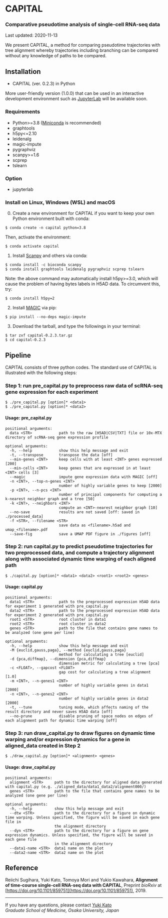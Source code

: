 # CAPITAL

### Comparative pseudotime analysis of single-cell RNA-seq data

Last updated: 2020-11-13

We present CAPITAL, a method for comparing pseudotime trajectories with tree alignment whereby trajectories including branching can be compared without any knowledge of paths to be compared.

## Installation
* CAPITAL (ver. 0.2.3) in Python

More user-friendly version (1.0.0) that can be used in an interactive development environment such as [JupyterLab](https://jupyter.org/) will be available soon.

### Requirements
* Python>=3.8 ([Miniconda](https://docs.conda.io/en/latest/miniconda.html) is recommended)
* graphtools
* h5py<=2.10
* leidenalg
* magic-impute
* pygraphviz
* scanpy>=1.6
* scprep
* tslearn

### Option
* jupyterlab

### Install on Linux, Windows (WSL) and macOS
0. Create a new environment for CAPITAL if you want to keep your own Python environment built with conda:
```
$ conda create -n capital python=3.8
```
Then, activate the environment:
```
$ conda activate capital
```

1. Install [Scanpy](https://scanpy.readthedocs.io/en/latest/index.html) and others via conda:
```
$ conda install -c bioconda scanpy
$ conda install graphtools leidenalg pygraphviz scprep tslearn
```
Note: the above command may automatically install h5py>=3.0, which will cause the problem of having bytes labels in H5AD data. To circumvent this, try:
```
$ conda install h5py=2
```

2. Install [MAGIC](https://magic.readthedocs.io/en/stable/) via pip:
```
$ pip install --no-deps magic-impute
```

3. Download the tarball, and type the followings in your terminal:
```
$ tar zxf capital-0.2.3.tar.gz
$ cd capital-0.2.3
```

## Pipeline
CAPITAL consists of three python codes. The standard use of CAPITAL is illustrated with the following steps:

### Step 1: run pre_capital.py to preprocess raw data of scRNA-seq gene expression for each experiment
```
$ ./pre_capital.py [option]* <data1>
$ ./pre_capital.py [option]* <data2>
```

#### Usage: pre_capital.py
```
positional arguments:
  data <STR>            path to the raw [H5AD|CSV|TXT] file or 10x-MTX directory of scRNA-seq gene expression profile

optional arguments:
  -h, --help            show this help message and exit
  -t, --transpose       transpose the data [off]
  --min-genes <INT>     keep cells with at least <INT> genes expressed [200]
  --min-cells <INT>     keep genes that are expressed in at least <INT> cells [3]
  --magic               impute gene expression data with MAGIC [off]
  -n <INT>, --top-n-genes <INT>
                        number of highly variable genes to keep [2000]
  -p <INT>, --n-pcs <INT>
                        number of principal components for computing a k-nearest neighbor graph and a tree [50]
  -k <INT>, --neighbors <INT>
                        compute an <INT>-nearest neighbor graph [10]
  --no-save             results are not saved [off: saved in ./processed_data]
  -f <STR>, --filename <STR>
                        save data as <filename>.h5ad and umap_<filename>.pdf
  --save-fig            save a UMAP PDF figure in ./figures [off]
```

### Step 2: run capital.py to predict pseudotime trajectories for two preprocessed data, and compute a trajectory alignment along with associated dynamic time warping of each aligned path
```
$ ./capital.py [option]* <data1> <data2> <root1> <root2> <genes>
```

#### Usage: capital.py
```
positional arguments:
  data1 <STR>           path to the preprocessed expression H5AD data for experiment 1 generated with pre_capital.py
  data2 <STR>           path to the preprocessed expression H5AD data for experiment 2 generated with pre_capital.py
  root1 <STR>           root cluster in data1
  root2 <STR>           root cluster in data2
  genes <STR>           path to the file that contains gene names to be analyzed (one gene per line)

optional arguments:
  -h, --help            show this help message and exit
  -M {euclid,gauss,paga}, --method {euclid,gauss,paga}
                        method for calculating a tree [euclid]
  -d {pca,diffmap}, --dimension {pca,diffmap}
                        dimension metric for calculating a tree [pca]
  -c <FLOAT>, --gapcost <FLOAT>
                        gap cost for calculating a tree alignment [1.0]
  -m <INT>, --n-genes1 <INT>
                        number of highly variable genes in data1 [2000]
  -n <INT>, --n-genes2 <INT>
                        number of highly variable genes in data2 [2000]
  -t, --tune            tuning mode, which affects naming of the result directory and never saves H5AD data [off]
  --no-prune            disable pruning of space nodes on edges of each alignment path for dynamic time warping [off]
```

### Step 3: run draw_capital.py to draw figures on dynamic time warping and/or expression dynamics for a gene in aligned_data created in Step 2
```
$ ./draw_capital.py [option]* <alignment> <genes>
```

#### Usage: draw_capital.py
```
positional arguments:
  alignment <STR>     path to the directory for aligned data generated with capital.py (e.g. ./aligned_data/data1_data2/alignment000/)
  genes <STR>         path to the file that contains gene names to be analyzed (one gene per line)

optional arguments:
  -h, --help          show this help message and exit
  --dtw <STR>         path to the directory for a figure on dynamic time warping. Unless specified, the figure will be saved in each gene file in    
                      the alignment directory
  --dyn <STR>         path to the directory for a figure on gene expression dynamics. Unless specified, the figure will be saved in each gene file   
                      in the alignment directory
  --data1-name <STR>  data1 name on the plot
  --data2-name <STR>  data2 name on the plot
```

## Reference
Reiichi Sugihara, Yuki Kato, Tomoya Mori and Yukio Kawahara,
**Alignment of time-course single-cell RNA-seq data with CAPITAL**,
Preprint *bioRxiv* at [https://doi.org/10.1101/859751](https://doi.org/10.1101/859751), 2019.

---
If you have any questions, please contact [Yuki Kato](http://www.med.osaka-u.ac.jp/pub/rna/ykato/en/)  
*Graduate School of Medicine, Osaka University, Japan*
